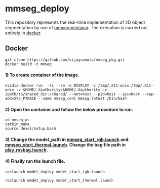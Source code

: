 # mmseg_deploy

This repository represents the real-time implementation of 2D object segmentation by use of [mmsegmentaion](https://github.com/open-mmlab/mmsegmentation). The execution is carried out entirely in [docker](https://www.docker.com/).

## Docker 
```
git clone https://github.com/vijaysamula/mmseg_pkg.git
docker build -t mmseg .
```

#### 1) To create container of the image.
```
nvidia-docker run  -ti --rm -e DISPLAY -v /tmp/.X11-unix:/tmp/.X11-unix -v $HOME/.Xauthority:$HOME/.Xauthority -v /path/to/shared_dir:/shared/ --net=host --pid=host --ipc=host --cap-add=SYS_PTRACE --name mmseg_cont mmseg:latest /bin/bash
```

#### 2) Open the container and follow the below procedure to run.
```
cd mmseg_ws
catkin_make
source devel/setup.bash
```

#### 3) Change the model_path in [mmseg_start_rgb.launch](/mmseg_deploy/launch/mmseg_start_rgb.launch) and [mmseg_start_thermal.launch](/mmseg_deploy/launch/mmseg_start_thermal.launch). Change the bag file path in [play_rosbag.launch](/mmseg_deploy/launch/play_rosbag.launch).

#### 4) Finally run the launch file.
```
roslaunch mmdet_deploy mmdet_start_rgb.launch

roslaunch mmdet_deploy mmdet_start_thermal.launch
```